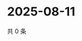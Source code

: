 # 2025-08-11

共 0 条

<!-- BEGIN ZHIHUVIDEO -->
<!-- 最后更新时间 Mon Aug 11 2025 00:13:33 GMT+0800 (China Standard Time) -->

<!-- END ZHIHUVIDEO -->
